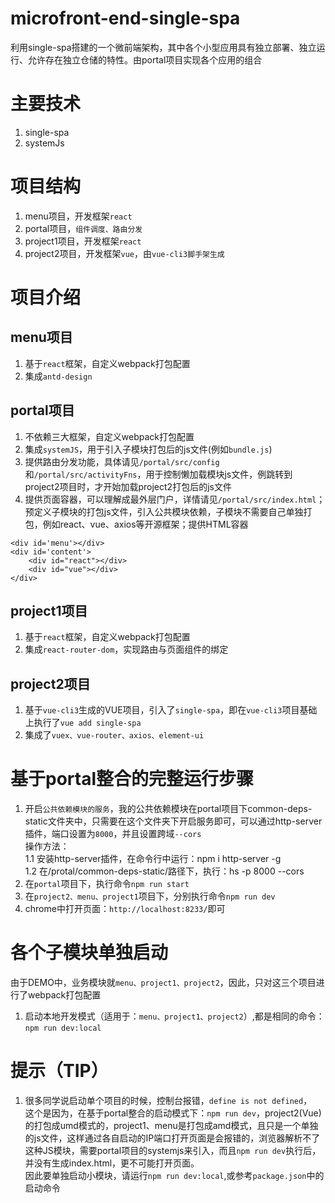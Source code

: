 # microfront-end-single-spa
利用single-spa搭建的一个微前端架构，其中各个小型应用具有独立部署、独立运行、允许存在独立仓储的特性。由portal项目实现各个应用的组合

# 主要技术
1. single-spa
2. systemJs

# 项目结构
1. menu项目，开发框架`react`
2. portal项目，`组件调度、路由分发`
3. project1项目，开发框架`react`
4. project2项目，开发框架`vue`，由`vue-cli3脚手架生成`

# 项目介绍
## menu项目
1. 基于`react`框架，自定义webpack打包配置
2. 集成`antd-design`
## portal项目
1. 不依赖三大框架，自定义webpack打包配置
2. 集成`systemJS`，用于引入子模块打包后的js文件(例如`bundle.js`)
3. 提供路由分发功能，具体请见`/portal/src/config`和`/portal/src/activityFns`，用于控制懒加载模块js文件，例跳转到project2项目时，才开始加载project2打包后的js文件
4. 提供页面容器，可以理解成最外层门户，详情请见`/portal/src/index.html`；预定义子模块的打包js文件，引入公共模块依赖，子模块不需要自己单独打包，例如react、vue、axios等开源框架；提供HTML容器
```
<div id='menu'></div>
<div id='content'>
    <div id="react"></div>
    <div id="vue"></div>
</div>
```
## project1项目
1. 基于`react`框架，自定义webpack打包配置
2. 集成`react-router-dom`，实现路由与页面组件的绑定
## project2项目
1. 基于`vue-cli3`生成的VUE项目，引入了`single-spa`，即在`vue-cli3`项目基础上执行了`vue add single-spa`
2. 集成了`vuex、vue-router、axios、element-ui`

# 基于portal整合的完整运行步骤
1. 开启`公共依赖模块的服务`，我的公共依赖模块在portal项目下common-deps-static文件夹中，只需要在这个文件夹下开启服务即可，可以通过http-server插件，端口设置为`8000`，并且设置跨域`--cors`  
操作方法：  
    1.1 安装http-server插件，在命令行中运行：npm i http-server -g  
    1.2 在/protal/common-deps-static/路径下，执行：hs -p 8000 --cors  
2. 在`portal`项目下，执行命令`npm run start`
3. 在`project2、menu、project1`项目下，分别执行命令`npm run dev`
4. chrome中打开页面：`http://localhost:8233/`即可

# 各个子模块单独启动
由于DEMO中，业务模块就`menu、project1、project2`，因此，只对这三个项目进行了webpack打包配置
1. 启动本地开发模式（适用于：`menu、project1、project2`）,都是相同的命令：`npm run dev:local`

# 提示（TIP）
1. 很多同学说启动单个项目的时候，控制台报错，`define is not defined`，  
这个是因为，在基于portal整合的启动模式下：`npm run dev`，project2(Vue)的打包成umd模式的，project1、menu是打包成amd模式，且只是一个单独的js文件，这样通过各自启动的IP端口打开页面是会报错的，浏览器解析不了这种JS模块，需要portal项目的systemjs来引入，而且`npm run dev`执行后，并没有生成index.html，更不可能打开页面。  
因此要单独启动小模块，请运行`npm run dev:local`,或参考`package.json`中的启动命令

